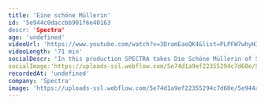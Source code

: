 ```yaml
---
title: 'Eine schöne Müllerin'
id: '5e944c0daccbb901f6e40163
descr: 'Spectra'
age: 'undefined'
videoUrl: 'https://www.youtube.com/watch?v=3DramEaoQK4&list=PLPFW7whyH3m5zvW5JORcCPt5QmcptcznX&index=3',
videoLength: '71 min'
socialDescr: 'In this production SPECTRA takes Die Schöne Müllerin of Schubert/Müller as a musical-literary roadmap, asking composer Daan Janssens to be the guide towards a contemporary landscape. '
socialImage:'https://uploads-ssl.webflow.com/5e74d1a9ef22355294c7d60e/5e944a846d487336a35210cc_Spectra_Eine%20Scho%CC%88ne%20Mu%CC%88llerin.jpg'
recordedAt: 'undefined'
company: 'Spectra'
image: 'https://uploads-ssl.webflow.com/5e74d1a9ef22355294c7d60e/5e944a846d487336a35210cc_Spectra_Eine%20Scho%CC%88ne%20Mu%CC%88llerin.jpg'
---
```

